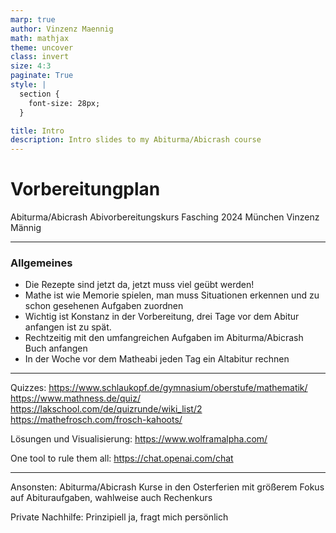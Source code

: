 ```yaml
---
marp: true
author: Vinzenz Maennig
math: mathjax
theme: uncover
class: invert
size: 4:3
paginate: True
style: |
  section {
    font-size: 28px;
  }

title: Intro
description: Intro slides to my Abiturma/Abicrash course
---
```

# Vorbereitungplan
Abiturma/Abicrash Abivorbereitungskurs
Fasching 2024 München
Vinzenz Männig

---
<!--header: Vorbereitungplan | Allgemeines-->
<!--footer: Abiturma/Abicrash Abivorbereitungskurs | Fasching 2024 München | Vinzenz Männig-->
### Allgemeines
- Die Rezepte sind jetzt da, jetzt muss viel geübt werden!
- Mathe ist wie Memorie spielen, man muss Situationen erkennen und zu schon gesehenen Aufgaben zuordnen
- Wichtig ist Konstanz in der Vorbereitung, drei Tage vor dem Abitur anfangen ist zu spät.
- Rechtzeitig mit den umfangreichen Aufgaben im Abiturma/Abicrash Buch anfangen
- In der Woche vor dem Matheabi jeden Tag ein Altabitur rechnen

---
<!--header: Vorbereitungplan | Tools-->
Quizzes:
https://www.schlaukopf.de/gymnasium/oberstufe/mathematik/
https://www.mathness.de/quiz/
https://lakschool.com/de/quizrunde/wiki_list/2
https://mathefrosch.com/frosch-kahoots/

Lösungen und Visualisierung:
https://www.wolframalpha.com/

One tool to rule them all:
https://chat.openai.com/chat

---
<!--header: Vorbereitungplan | Private Nachhilfe-->
Ansonsten:
Abiturma/Abicrash Kurse in den Osterferien mit größerem Fokus auf Abituraufgaben, wahlweise auch Rechenkurs

Private Nachhilfe:
Prinzipiell ja, fragt mich persönlich